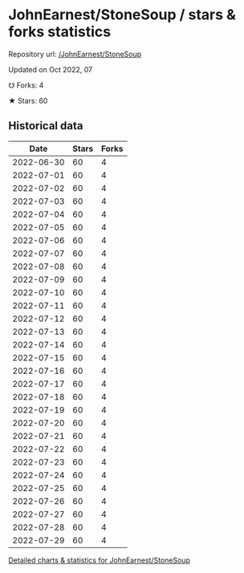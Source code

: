 # JohnEarnest/StoneSoup / stars & forks statistics

Repository url: [/JohnEarnest/StoneSoup](https://github.com/JohnEarnest/StoneSoup)

Updated on Oct 2022, 07

☋ Forks: 4

★ Stars: 60

## Historical data
| Date | Stars | Forks |
|------|-------|-------|
| 2022-06-30 | 60 | 4 | 
| 2022-07-01 | 60 | 4 | 
| 2022-07-02 | 60 | 4 | 
| 2022-07-03 | 60 | 4 | 
| 2022-07-04 | 60 | 4 | 
| 2022-07-05 | 60 | 4 | 
| 2022-07-06 | 60 | 4 | 
| 2022-07-07 | 60 | 4 | 
| 2022-07-08 | 60 | 4 | 
| 2022-07-09 | 60 | 4 | 
| 2022-07-10 | 60 | 4 | 
| 2022-07-11 | 60 | 4 | 
| 2022-07-12 | 60 | 4 | 
| 2022-07-13 | 60 | 4 | 
| 2022-07-14 | 60 | 4 | 
| 2022-07-15 | 60 | 4 | 
| 2022-07-16 | 60 | 4 | 
| 2022-07-17 | 60 | 4 | 
| 2022-07-18 | 60 | 4 | 
| 2022-07-19 | 60 | 4 | 
| 2022-07-20 | 60 | 4 | 
| 2022-07-21 | 60 | 4 | 
| 2022-07-22 | 60 | 4 | 
| 2022-07-23 | 60 | 4 | 
| 2022-07-24 | 60 | 4 | 
| 2022-07-25 | 60 | 4 | 
| 2022-07-26 | 60 | 4 | 
| 2022-07-27 | 60 | 4 | 
| 2022-07-28 | 60 | 4 | 
| 2022-07-29 | 60 | 4 | 


[Detailed charts & statistics for JohnEarnest/StoneSoup](https://reviewgithub.com/rep/JohnEarnest/StoneSoup)
